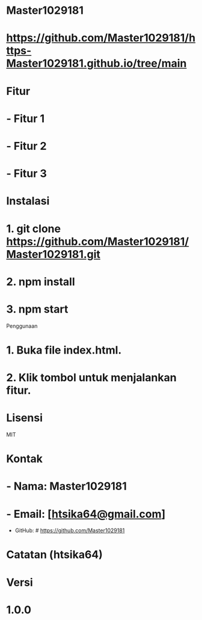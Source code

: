 
# Master1029181
# https://github.com/Master1029181/https-Master1029181.github.io/tree/main

# Fitur
# - Fitur 1
# - Fitur 2
# - Fitur 3

# Instalasi
# 1. git clone https://github.com/Master1029181/Master1029181.git
# 2. npm install
# 3. npm start

Penggunaan
# 1. Buka file index.html.
# 2. Klik tombol untuk menjalankan fitur.

# Lisensi
MIT

# Kontak
# - Nama: Master1029181
# - Email: [htsika64@gmail.com]
- GitHub: # https://github.com/Master1029181
# Catatan (htsika64) 
# Versi
# 1.0.0
